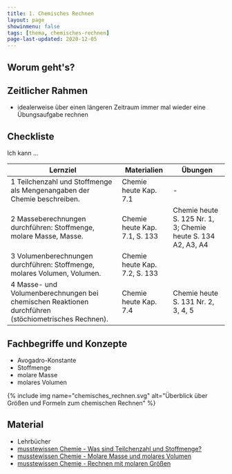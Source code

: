 ```yaml
---
title: 1. Chemisches Rechnen
layout: page
showinmenu: false
tags: [thema, chemisches-rechnen]
page-last-updated: 2020-12-05
---
```


## Worum geht's?

## Zeitlicher Rahmen

- idealerweise über einen längeren Zeitraum immer mal wieder eine Übungsaufgabe rechnen

## Checkliste

Ich kann ...

| Lernziel | Materialien | Übungen |
| ---      | ---         | ---     |
| 1 Teilchenzahl und Stoffmenge als Mengenangaben der Chemie beschreiben. | Chemie heute Kap. 7.1 | - |
| 2 Masseberechnungen durchführen: Stoffmenge, molare Masse, Masse. | Chemie heute Kap. 7.1, S. 133 | Chemie heute S. 125 Nr. 1, 3; Chemie heute S. 134 A2, A3, A4 |
| 3 Volumenberechnungen durchführen: Stoffmenge, molares Volumen, Volumen. | Chemie heute Kap. 7.2, S. 133 |  |
| 4 Masse- und Volumenberechnungen bei chemischen Reaktionen durchführen (stöchiometrisches Rechnen). | Chemie heute Kap. 7.4 | Chemie heute S. 131 Nr. 2, 3, 4, 5 |

## Fachbegriffe und Konzepte

- Avogadro-Konstante
- Stoffmenge
- molare Masse
- molares Volumen

{% include img name="chemisches_rechnen.svg" alt="Überblick über Größen und Formeln zum chemischen Rechnen" %}

## Material

- Lehrbücher
- [musstewissen Chemie - Was sind Teilchenzahl und Stoffmenge?](https://www.youtube.com/watch?v=WDXYXykdkMQ)
- [musstewissen Chemie - Molare Masse und molares Volumen](https://www.youtube.com/watch?v=f0CcWMx1_ns)
- [musstewissen Chemie - Rechnen mit molaren Größen](https://www.youtube.com/watch?v=Mp9ss59KoWI)
